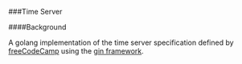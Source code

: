 ###Time Server

####Background

A golang implementation of the time server specification defined by [freeCodeCamp](https://curse-arrow.glitch.me/) using the [gin framework](https://github.com/gin-gonic/gin).
